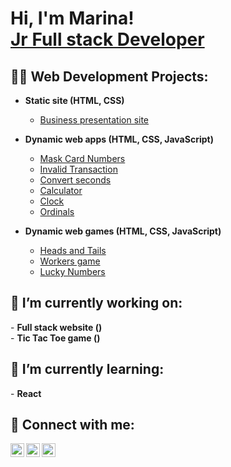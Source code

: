 <h1>Hi, I'm Marina!<br/><a href="https://github.com/marinaSandberg">Jr Full stack Developer</a></h1>

<h2>👨‍💻 Web Development Projects:</h2>

- <b>Static site (HTML, CSS)</b>
  - [Business presentation site](https://github.com/marinaSandberg/staticSite/tree/main)
  
- <b>Dynamic web apps (HTML, CSS, JavaScript)</b>
  - [Mask Card Numbers](https://github.com/marinaSandberg/maskCard/tree/main)
  - [Invalid Transaction](https://github.com/marinaSandberg/transactions/tree/main)
  - [Convert seconds](https://github.com/marinaSandberg/SecondsToTime/tree/main)
  - [Calculator](https://github.com/marinaSandberg/calculator/tree/main)
  - [Clock](https://github.com/marinaSandberg/clock/tree/main)
  - [Ordinals](https://github.com/marinaSandberg/ordinals/tree/main)

- <b>Dynamic web games (HTML, CSS, JavaScript)</b>
  - [Heads and Tails](https://github.com/marinaSandberg/HeadsAndTails/tree/main)
  - [Workers game](https://github.com/marinaSandberg/workers-game)
  - [Lucky Numbers](https://github.com/marinaSandberg/joker/tree/main)

<h2>🔭 I’m currently working on:</h2>
- <b>Full stack website ()</b><br/>
- <b>Tic Tac Toe game ()</b>

<h2>🌱 I’m currently learning:</h2>
- <b>React</b>

<h2> 🤳 Connect with me:</h2>

[<img align="left" alt="JoshMadakor | LinkedIn" width="22px" src="https://cdn.jsdelivr.net/npm/simple-icons@v3/icons/linkedin.svg" />][linkedin]
[<img align="left" alt="JoshMadakor | Facebook" width="22px" src="https://cdn.jsdelivr.net/npm/simple-icons@v3/icons/facebook.svg" />][facebook]
[<img align="left" alt="JoshMadakor | Instagram" width="22px" src="https://cdn.jsdelivr.net/npm/simple-icons@v3/icons/instagram.svg" />][instagram]

[Facebook]: https://www.facebook.com/marina.p13/
[Instagram]: https://www.instagram.com/marina__papadaki/?next=%2F
[linkedin]: https://www.linkedin.com/in/marina-sandberg-papadaki-5a9b49100/
